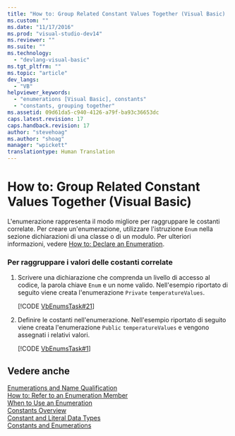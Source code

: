```yaml
---
title: "How to: Group Related Constant Values Together (Visual Basic) | Microsoft Docs"
ms.custom: ""
ms.date: "11/17/2016"
ms.prod: "visual-studio-dev14"
ms.reviewer: ""
ms.suite: ""
ms.technology: 
  - "devlang-visual-basic"
ms.tgt_pltfrm: ""
ms.topic: "article"
dev_langs: 
  - "VB"
helpviewer_keywords: 
  - "enumerations [Visual Basic], constants"
  - "constants, grouping together"
ms.assetid: 09d61da5-c940-4126-a79f-ba93c36653dc
caps.latest.revision: 17
caps.handback.revision: 17
author: "stevehoag"
ms.author: "shoag"
manager: "wpickett"
translationtype: Human Translation
---
```

# How to: Group Related Constant Values Together (Visual Basic)
L'enumerazione rappresenta il modo migliore per raggruppare le costanti correlate.  Per creare un'enumerazione, utilizzare l'istruzione `Enum` nella sezione dichiarazioni di una classe o di un modulo.  Per ulteriori informazioni, vedere [How to: Declare an Enumeration](../../../../visual-basic/programming-guide/language-features/constants-enums/how-to-declare-enumerations.md).  
  
### Per raggruppare i valori delle costanti correlate  
  
1.  Scrivere una dichiarazione che comprenda un livello di accesso al codice, la parola chiave `Enum` e un nome valido.  Nell'esempio riportato di seguito viene creata l'enumerazione `Private` `temperatureValues`.  
  
     [!CODE [VbEnumsTask#21](../CodeSnippet/VS_Snippets_VBCSharp/VbEnumsTask#21)]  
  
2.  Definire le costanti nell'enumerazione.  Nell'esempio riportato di seguito viene creata l'enumerazione `Public` `temperatureValues` e vengono assegnati i relativi valori.  
  
     [!CODE [VbEnumsTask#1](../CodeSnippet/VS_Snippets_VBCSharp/VbEnumsTask#1)]  
  
## Vedere anche  
 [Enumerations and Name Qualification](../../../../visual-basic/programming-guide/language-features/constants-enums/enumerations-and-name-qualification.md)   
 [How to: Refer to an Enumeration Member](../../../../visual-basic/programming-guide/language-features/constants-enums/how-to-refer-to-an-enumeration-member.md)   
 [When to Use an Enumeration](../../../../visual-basic/programming-guide/language-features/constants-enums/when-to-use-an-enumeration.md)   
 [Constants Overview](../../../../visual-basic/programming-guide/language-features/constants-enums/constants-overview.md)   
 [Constant and Literal Data Types](../../../../visual-basic/programming-guide/language-features/constants-enums/constant-and-literal-data-types.md)   
 [Constants and Enumerations](../../../../visual-basic/language-reference/constants-and-enumerations.md)